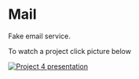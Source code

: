 # Mail

Fake email service.

To watch a project click picture below

[![Project 4 presentation](https://img.youtube.com/vi/5fwWHXN9MAg/0.jpg)](https://youtu.be/5fwWHXN9MAg)
